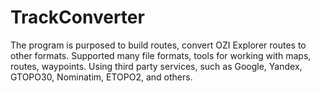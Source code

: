 # TrackConverter
The program is purposed to build routes, convert OZI Explorer routes to other formats. 
Supported many file formats, tools for working with maps, routes, waypoints. 
Using third party services, such as Google, Yandex, GTOPO30, Nominatim, ETOPO2, and others.
